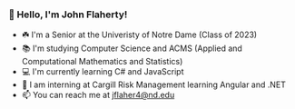 ### 👋 Hello, I'm John Flaherty!
- :shamrock: I'm a Senior at the Univeristy of Notre Dame (Class of 2023)
- :books: I'm studying Computer Science and ACMS (Applied and Computational Mathematics and Statistics)
- 💻 I'm currently learning C# and JavaScript
- 🌱 I am interning at Cargill Risk Management learning Angular and .NET
- 📫 You can reach me at jflaher4@nd.edu

<!--
**jflaher4/jflaher4** is a ✨ _special_ ✨ repository because its `README.md` (this file) appears on your GitHub profile.

Here are some ideas to get you started:

- 🔭 I’m currently working on ...
- 🌱 I’m currently learning ...
- 👯 I’m looking to collaborate on ...
- 🤔 I’m looking for help with ...
- 💬 Ask me about ...
- 📫 How to reach me: ...
- 😄 Pronouns: ...
- ⚡ Fun fact: ...
-->
